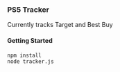 ### PS5 Tracker
Currently tracks Target and Best Buy


#### Getting Started
```
npm install
node tracker.js
```
